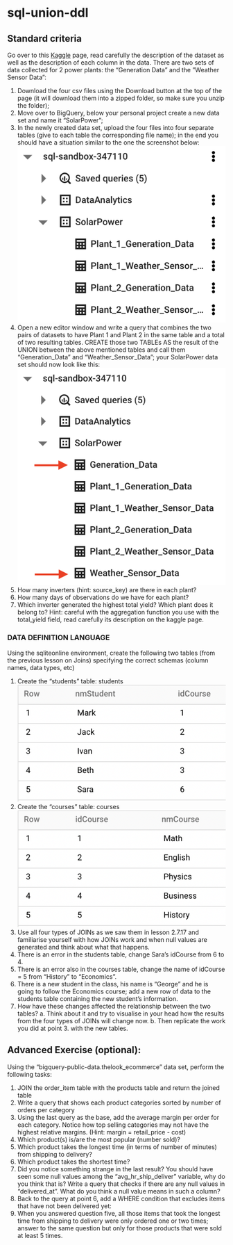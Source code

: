 # sql-union-ddl

## Standard criteria
Go over to this [Kaggle](https://www.kaggle.com/datasets/anikannal/solar-power-generation-data?select=Plant_1_Weather_Sensor_Data.csv) page, read carefully the description of the dataset as well as the description of each column in the data. There are two sets of data collected for 2 power plants: the “Generation Data” and the ”Weather Sensor Data”:
1. Download the four csv files using the Download button at the top of the page (it will download them into a zipped folder, so make sure you unzip the folder);
2. Move over to BigQuery, below your personal project create a new data set and name it “SolarPower”;
3. In the newly created data set, upload the four files into four separate tables (give to each table the corresponding file name); in the end you should have a situation similar to the one the screenshot below:
![alt text](image.png)
4. Open a new editor window and write a query that combines the two pairs of datasets to have Plant 1 and Plant 2 in the same table and a total of two resulting tables. CREATE those two TABLEs AS the result of the UNION between the above mentioned tables and call them “Generation_Data” and “Weather_Sensor_Data”; your SolarPower data set should now look like this:
![alt text](image-1.png)
5. How many inverters (hint: source_key) are there in each plant?
6. How many days of observations do we have for each plant?
7. Which inverter generated the highest total yield? Which plant does it belong to? Hint: careful with the aggregation function you use with the total_yield field, read carefully its description on the kaggle page.
### DATA DEFINITION LANGUAGE
Using the sqliteonline environment, create the following two tables (from the previous lesson on Joins) specifying the correct schemas (column names, data types, etc)
1. Create the “students” table:
students
![alt text](students.png)
2. Create the “courses” table:
courses
![alt text](courses.png)
3. Use all four types of JOINs as we saw them in lesson 2.7.17 and familiarise yourself with how JOINs work and when null values are generated and think about what that happens.
4. There is an error in the students table, change Sara’s idCourse from 6 to 4.
5. There is an error also in the courses table, change the name of idCourse = 5 from “History” to “Economics”.
6. There is a new student in the class, his name is “George” and he is going to follow the Economics course; add a new row of data to the students table containing the new student’s  information.
7. How have these changes affected the relationship between the two tables?
   a. Think about it and try to visualise in your head how the results from the four types of JOINs will change now.
   b. Then replicate the work you did at point 3. with the new tables.
## Advanced Exercise (optional):
Using the “bigquery-public-data.thelook_ecommerce” data set, perform the following tasks:
1. JOIN the order_item table with the products table and return the joined table
2. Write a query that shows each product categories sorted by number of orders per category
3. Using the last query as the base, add the average margin per order for each category. Notice how top selling categories may not have the highest relative margins. (Hint: margin = retail_price - cost)
4. Which product(s) is/are the most popular (number sold)?
5. Which product takes the longest time (in terms of number of minutes) from shipping to delivery?
6. Which product takes the shortest time?
7. Did you notice something strange in the last result? You should have seen some null values among the “avg_hr_ship_deliver” variable, why do you think that is? Write a query that checks if there are any null values in “delivered_at”. What do you think a null value means in such a column?
8. Back to the query at point 6, add a WHERE condition that excludes items that have not been delivered yet:
9. When you answered question five, all those items that took the longest time from shipping to delivery were only ordered one or two times; answer to the same question but only for those products that were sold at least 5 times.
